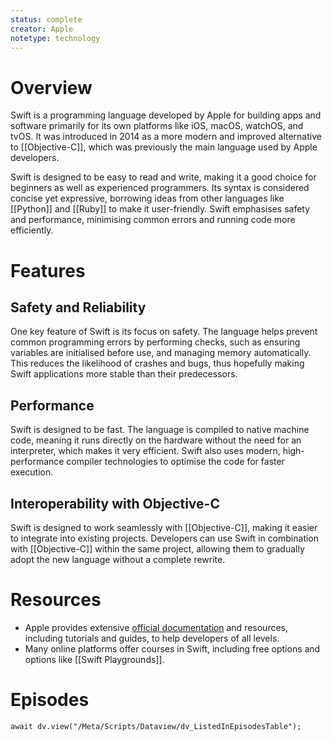 ```yaml
---
status: complete
creator: Apple
notetype: technology
---
```

# Overview
Swift is a programming language developed by Apple for building apps and software primarily for its own platforms like iOS, macOS, watchOS, and tvOS. It was introduced in 2014 as a more modern and improved alternative to [[Objective-C]], which was previously the main language used by Apple developers.

Swift is designed to be easy to read and write, making it a good choice for beginners as well as experienced programmers. Its syntax is considered concise yet expressive, borrowing ideas from other languages like [[Python]] and [[Ruby]] to make it user-friendly. Swift emphasises safety and performance, minimising common errors and running code more efficiently.

# Features
## Safety and Reliability
One key feature of Swift is its focus on safety. The language helps prevent common programming errors by performing checks, such as ensuring variables are initialised before use, and managing memory automatically. This reduces the likelihood of crashes and bugs, thus hopefully making Swift applications more stable than their predecessors.

## Performance
Swift is designed to be fast. The language is compiled to native machine code, meaning it runs directly on the hardware without the need for an interpreter, which makes it very efficient. Swift also uses modern, high-performance compiler technologies to optimise the code for faster execution.

## Interoperability with Objective-C
Swift is designed to work seamlessly with [[Objective-C]], making it easier to integrate into existing projects. Developers can use Swift in combination with [[Objective-C]] within the same project, allowing them to gradually adopt the new language without a complete rewrite.

# Resources
- Apple provides extensive [official documentation](https://developer.apple.com/swift/) and resources, including tutorials and guides, to help developers of all levels.
- Many online platforms offer courses in Swift, including free options and options like [[Swift Playgrounds]].

# Episodes
```dataviewjs
await dv.view("/Meta/Scripts/Dataview/dv_ListedInEpisodesTable");
```
